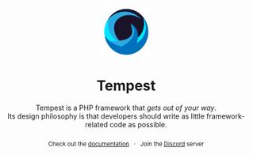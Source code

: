 <p align="center">
  <a href="https://tempestphp.com">
    <img src="../.github/tempest-logo.svg" width="100" />
  </a>
</p>

<h1 align="center">Tempest</h1>
<div align="center">
  Tempest is a PHP framework that <i>gets out of your way</i>.
  <br />
  Its design philosophy is that developers should write as little framework-related code as possible.
	<br />
	<br />
	<sub>
		Check out the <a href="https://tempestphp.com">documentation</a>
		&nbsp;
		·
		&nbsp;
		Join the <a href="https://tempestphp.com/discord">Discord</a> server
  </sub>
</p>
